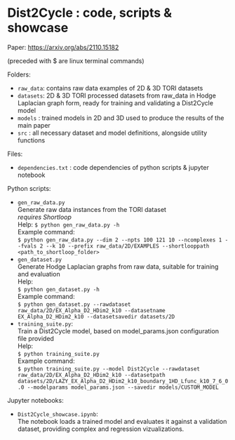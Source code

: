 Dist2Cycle : code, scripts & showcase
=====================================
Paper: https://arxiv.org/abs/2110.15182

(preceded with $ are linux terminal commands)

Folders:

- `raw_data`: contains raw data examples of 2D & 3D TORI datasets
- `datasets`: 2D & 3D TORI processed datasets from raw_data in Hodge Laplacian graph form, ready for training and validating a Dist2Cycle model
- `models`  : trained models in 2D and 3D used to produce the results of the main paper
- `src` : all necessary dataset and model definitions, alongside utility functions

Files:

- `dependencies.txt` : code dependencies of python scripts & jupyter notebook

Python scripts:
- `gen_raw_data.py`  
Generate raw data instances from the TORI dataset  
*requires Shortloop*  
Help: 
`$ python gen_raw_data.py -h`  
Example command:  
`$ python gen_raw_data.py --dim 2 --npts 100 121 10 --ncomplexes 1 --fvals 2 --k 10 --prefix raw_data/2D/EXAMPLES --shortlooppath <path_to_shortloop_folder>`
- `gen_dataset.py`  
Generate Hodge Laplacian graphs from raw data, suitable for training and evaluation  
Help:  
`$ python gen_dataset.py -h`  
Example command:  
`$ python gen_dataset.py --rawdataset raw_data/2D/EX_Alpha_D2_HDim2_k10 --datasetname EX_Alpha_D2_HDim2_k10 --datasetsavedir datasets/2D`
- `training_suite.py`:  
Train a Dist2Cycle model, based on model_params.json configuration file provided  
Help:  
`$ python training_suite.py`  
Example command:  
`$ python training_suite.py --model Dist2Cycle --rawdataset raw_data/2D/EX_Alpha_D2_HDim2_k10 --datasetpath datasets/2D/LAZY_EX_Alpha_D2_HDim2_k10_boundary_1HD_Lfunc_k10_7_6_0.0 --modelparams model_params.json --savedir models/CUSTOM_MODEL`

Jupyter notebooks:

- `Dist2Cycle_showcase.ipynb`:  
The notebook loads a trained model and evaluates it against a validation dataset, providing complex and regression vizualizations.
		
